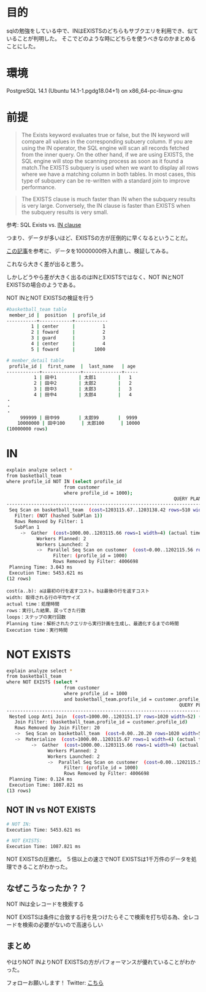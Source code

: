 # 目的
sqlの勉強をしている中で、INはEXISTSのどちらもサブクエリを利用でき、似ていることが判明した。
そこでどのような時にどちらを使うべきなのかまとめることにした。

# 環境
PostgreSQL 14.1 (Ubuntu 14.1-1.pgdg18.04+1) on x86_64-pc-linux-gnu

# 前提

>The Exists keyword evaluates true or false, but the IN keyword will compare all values in the corresponding subuery column.  If you are using the IN operator, the SQL engine will scan all records fetched from the inner query. On the other hand, if we are using EXISTS, the SQL engine will stop the scanning process as soon as it found a match.The EXISTS subquery is used when we want to display all rows where we have a matching column in both tables.  In most cases, this type of subquery can be re-written with a standard join to improve performance.

>The EXISTS clause is much faster than IN when the subquery results is very large. Conversely, the IN clause is faster than EXISTS when the subquery results is very small.

参考: SQL Exists vs. [IN clause](http://www.dba-oracle.com/t_exists_clause_vs_in_clause.htm#:~:text=The%20Exists%20keyword%20evaluates%20true,fetched%20from%20the%20inner%20query.)


つまり、データが多いほど、EXISTSの方が圧倒的に早くなるということだ。

[この記事](https://qiita.com/yutoun/items/2033a62d62812da359ed)を参考に、データを10000000件入れ直し、検証してみる。

これなら大きく差が出ると思う。

しかしどうやら差が大きく出るのはINとEXISTSではなく、NOT INとNOT EXISTSの場合のようである。

NOT INとNOT EXISTSの検証を行う

```bash
#basketball_team table
 member_id |  position  | profile_id
-----------+------------+------------
         1 | center     |          1
         2 | foward     |          2
         3 | guard      |          3
         4 | center     |          4
         5 | foward     |       1000

# member_detail table
 profile_id |  first_name  |  last_name   | age
------------+--------------+--------------+-----
          1 | 田中1        | 太郎1        |   1
          2 | 田中2        | 太郎2        |   2
          3 | 田中3        | 太郎3        |   3
          4 | 田中4        | 太郎4        |   4
・
・
・
     999999 | 田中99       | 太郎99       |  9999 
    10000000 | 田中100      | 太郎100      | 10000
(10000000 rows)
```
# IN
```bash
explain analyze select *
from basketball_team
where profile_id NOT IN (select profile_id
                     from customer
                     where profile_id = 1000);
                                                             QUERY PLAN
-------------------------------------------------------------------------------------------------------------------------------------
 Seq Scan on basketball_team  (cost=1203115.67..1203138.42 rows=510 width=52) (actual time=3297.341..5453.583 rows=4 loops=1)
   Filter: (NOT (hashed SubPlan 1))
   Rows Removed by Filter: 1
   SubPlan 1
     ->  Gather  (cost=1000.00..1203115.66 rows=1 width=4) (actual time=0.828..5453.533 rows=5 loops=1)
           Workers Planned: 2
           Workers Launched: 2
           ->  Parallel Seq Scan on customer  (cost=0.00..1202115.56 rows=1 width=4) (actual time=2016.804..3288.583 rows=2 loops=3)
                 Filter: (profile_id = 1000)
                 Rows Removed by Filter: 4006698
 Planning Time: 3.043 ms
 Execution Time: 5453.621 ms
(12 rows)
```

```
cost(a..b): aは最初の行を返すコスト。bは最後の行を返すコスト
width: 取得される行の平均サイズ
actual time：処理時間
rows：実行した結果、戻ってきた行数
loops：ステップの実行回数
Planning time：解析されたクエリから実行計画を生成し、最適化するまでの時間
Execution time：実行時間
```

# NOT EXISTS
```bash
explain analyze select *
from basketball_team
where NOT EXISTS (select *
                     from customer
                     where profile_id = 1000
                     and basketball_team.profile_id = customer.profile_id);
                                                               QUERY PLAN
----------------------------------------------------------------------------------------------------------------------------------------
 Nested Loop Anti Join  (cost=1000.00..1203151.17 rows=1020 width=52) (actual time=1085.024..1087.790 rows=4 loops=1)
   Join Filter: (basketball_team.profile_id = customer.profile_id)
   Rows Removed by Join Filter: 20
   ->  Seq Scan on basketball_team  (cost=0.00..20.20 rows=1020 width=52) (actual time=0.010..0.012 rows=5 loops=1)
   ->  Materialize  (cost=1000.00..1203115.67 rows=1 width=4) (actual time=0.081..217.553 rows=4 loops=5)
         ->  Gather  (cost=1000.00..1203115.66 rows=1 width=4) (actual time=0.398..1087.749 rows=5 loops=1)
               Workers Planned: 2
               Workers Launched: 2
               ->  Parallel Seq Scan on customer  (cost=0.00..1202115.56 rows=1 width=4) (actual time=634.223..1079.238 rows=2 loops=3)
                     Filter: (profile_id = 1000)
                     Rows Removed by Filter: 4006698
 Planning Time: 0.124 ms
 Execution Time: 1087.821 ms
(13 rows)
```

## NOT IN vs NOT EXISTS
```bash
# NOT IN:
Execution Time: 5453.621 ms

# NOT EXISTS:
Execution Time: 1087.821 ms
```

NOT EXISTSの圧勝だ。
５倍以上の速さでNOT EXISTSは1千万件のデータを処理できることがわかった。

## なぜこうなったか？？
NOT INは全レコードを検索する

NOT EXISTSは条件に合致する行を見つけたらそこで検索を打ち切る為、全レコードを検索の必要がないので高速らしい

## まとめ
やはりNOT INよりNOT EXISTSの方がパフォーマンスが優れていることがわかった。

フォローお願いします！
Twitter: [こちら](https://twitter.com/a_pathToFreedom)